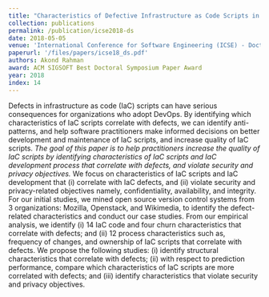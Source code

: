 ```yaml
---
title: "Characteristics of Defective Infrastructure as Code Scripts in DevOps"
collection: publications
permalink: /publication/icse2018-ds
date: 2018-05-05
venue: 'International Conference for Software Engineering (ICSE) - Doctoral Symposium'
paperurl: '/files/papers/icse18_ds.pdf'
authors: Akond Rahman 
award: ACM SIGSOFT Best Doctoral Symposium Paper Award
year: 2018
index: 14
--- 
```

Defects in infrastructure as code (IaC) scripts can have serious consequences for organizations who adopt DevOps. By identifying which characteristics of IaC scripts correlate with defects, we can identify anti-patterns, and help software practitioners make informed decisions on better development and maintenance of IaC scripts, and increase quality of IaC scripts. *The goal of this paper is to help practitioners increase the quality of IaC scripts by identifying characteristics of IaC scripts and IaC development process that correlate with defects, and violate security and privacy objectives.* We focus on characteristics of IaC scripts and IaC development that (i) correlate with IaC defects, and (ii) violate security and privacy-related objectives namely, confidentiality, availability, and integrity. For our initial studies, we mined open source version control systems from 3 organizations: Mozilla, Openstack, and Wikimedia, to identify the defect-related characteristics and conduct our case studies. From our empirical analysis, we identify (i) 14 IaC code and four churn characteristics that correlate with defects; and (ii) 12 process characteristics such as, frequency of changes, and ownership of IaC scripts that correlate with defects. We propose the following studies: (i) identify structural characteristics that correlate with defects; (ii) with respect to prediction performance, compare which characteristics of IaC scripts are more correlated with defects; and (iii) identify characteristics that violate security and privacy objectives. 